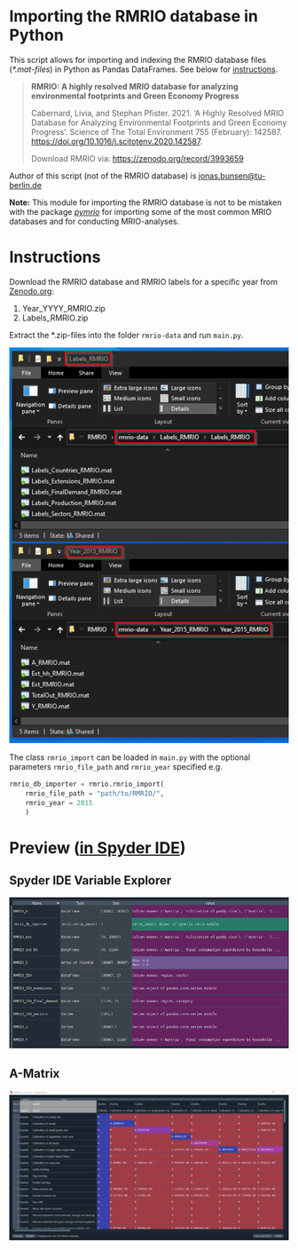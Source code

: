 # Importing the RMRIO database in Python

This script allows for importing and indexing the RMRIO database files (_*.mat-files_) in Python as Pandas DataFrames. See below for [instructions](#instructions.).

> **RMRIO: A highly resolved MRIO database for analyzing environmental footprints and
Green Economy Progress**
>
> Cabernard, Livia, and Stephan Pfister. 2021. ‘A Highly Resolved MRIO Database for Analyzing Environmental Footprints and Green Economy Progress’. Science of The Total Environment 755 (February): 142587. https://doi.org/10.1016/j.scitotenv.2020.142587.
>
> Download RMRIO via: https://zenodo.org/record/3993659

Author of this script (not of the RMRIO database) is jonas.bunsen@tu-berlin.de

**Note:** This module for importing the RMRIO database is not to be mistaken with the package [_pymrio_](https://github.com/konstantinstadler/pymrio) for importing some of the most common MRIO databases and for conducting MRIO-analyses.

# Instructions

Download the RMRIO database and RMRIO labels for a specific year from
[Zenodo.org](https://zenodo.org/record/3993659):

1. Year_YYYY_RMRIO.zip
2. Labels_RMRIO.zip
    
Extract the *.zip-files into the folder `rmrio-data` and run `main.py`.

![files](/readme-supplementary/filepaths.png)

The class `rmrio_import` can be loaded in `main.py` with the optional parameters `rmrio_file_path` and `rmrio_year` specified e.g.

```Python
rmrio_db_importer = rmrio.rmrio_import(   
    rmrio_file_path = "path/to/RMRIO/",
    rmrio_year = 2015
    )
```

# Preview ([in Spyder IDE](https://spyder-ide.org/))

## Spyder IDE Variable Explorer
![RMRIO_A_head](/readme-supplementary/variable_explorer.png)

## A-Matrix
![RMRIO_A_head](/readme-supplementary/RMRIO_A_head.png)